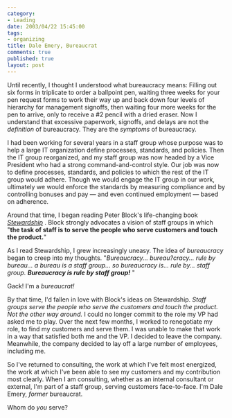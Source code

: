 ```yaml
--- 
category: 
- Leading
date: 2003/04/22 15:45:00
tags: 
- organizing
title: Dale Emery, Bureaucrat
comments: true
published: true
layout: post
---
```


<p> Until recently, I thought I understood what bureaucracy means: Filling out six forms in triplicate to order a ballpoint pen, waiting three weeks for your pen request forms to work their way up and back down four levels of hierarchy for management signoffs, then waiting four more weeks for the pen to arrive, only to receive a #2 pencil with a dried eraser. Now I understand that excessive paperwork, signoffs, and delays are not the <em>definition</em> of bureaucracy. They are the <em>symptoms</em> of bureaucracy. </p>
<p> I had been working for several years in a staff group whose purpose was to help a large IT organization define processes, standards, and policies. Then the IT group reorganized, and my staff group was now headed by a Vice President who had a strong command-and-control style. Our job was now to define processes, standards, and policies to which the rest of the IT group would adhere. Though we would engage the IT group in our work, ultimately we would enforce the standards by measuring compliance and by controlling bonuses and pay — and even continued employment — based on adherence. </p>
<p> Around that time, I began reading Peter Block's life-changing book <em>
<a href="http://www.amazon.com/exec/obidos/ASIN/1881052281/dalehemer-20">Stewardship</a>
</em>. Block strongly advocates a vision of staff groups in which "<strong>the task of staff is to serve the people who serve customers and touch the product.</strong>" </p>
<p> As I read Stewardship, I grew increasingly uneasy. The idea of <em>bureaucracy</em> began to creep into my thoughts. "<em>Bureaucracy... bureau?cracy... rule by bureau... a bureau is a staff group... so bureaucracy is... rule by... staff group. <strong>Bureaucracy is rule by staff group!</strong>
</em>" </p>
<p> Gack!  I'm a <em>bureaucrat!</em>
</p>
<p> By that time, I'd fallen in love with Block's ideas on Stewardship. <em>Staff groups serve the people who serve the customers and touch the product. Not the other way around.</em> I could no longer commit to the role my VP had asked me to play. Over the next few months, I worked to renegotiate my role, to find my customers and serve them. I was unable to make that work in a way that satisfied both me and the VP. I decided to leave the company. Meanwhile, the company decided to lay off a large number of employees, including me. </p>
<p> So I've returned to consulting, the work at which I've felt most energized, the work at which I've been able to see my customers and my contribution most clearly. When I am consulting, whether as an internal consultant or external, I'm part of a staff group, serving customers face-to-face. I'm Dale Emery, <em>former</em> bureaucrat. </p>
<p> Whom do <em>you</em> serve? </p>
